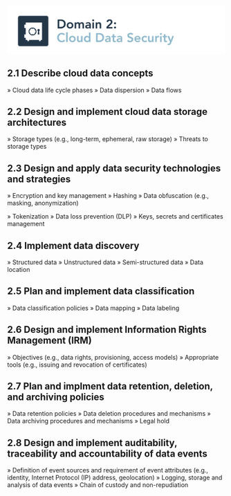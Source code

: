 ![Domain 2](images/domain2.png)

## 2.1 Describe cloud data concepts

» Cloud data life cycle phases
» Data dispersion
» Data flows

## 2.2 Design and implement cloud data storage architectures

» Storage types (e.g., long-term, ephemeral, raw storage)
» Threats to storage types

## 2.3 Design and apply data security technologies and strategies

» Encryption and key management
» Hashing
» Data obfuscation (e.g., masking,
anonymization)

» Tokenization
» Data loss prevention (DLP)
» Keys, secrets and certificates management

## 2.4 Implement data discovery

» Structured data
» Unstructured data
» Semi-structured data
» Data location

## 2.5 Plan and implement data classification

» Data classification policies
» Data mapping
» Data labeling

## 2.6 Design and implement Information Rights Management (IRM)

» Objectives (e.g., data rights, provisioning, access models)
» Appropriate tools (e.g., issuing and revocation of certificates)

## 2.7 Plan and implment data retention, deletion, and archiving policies

» Data retention policies
» Data deletion procedures and mechanisms
» Data archiving procedures and mechanisms
» Legal hold

## 2.8 Design and implement auditability, traceability and accountability of data events

» Definition of event sources and requirement of event attributes (e.g., identity, Internet Protocol (IP)
address, geolocation)
» Logging, storage and analysis of data events
» Chain of custody and non-repudiation

